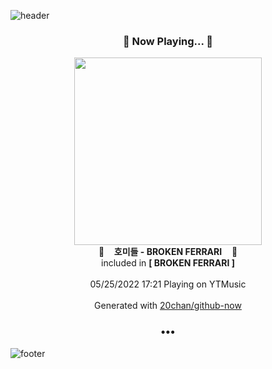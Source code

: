 ![header](https://capsule-render.vercel.app/api?type=wave&height=170&section=header&text=Hi.%20I'm%20SHIFT&fontColor=090707&fontAlignX=45&fontAlignY=65&fontSize=100)

<h3 align="center">🎵 Now Playing... 🎵</h3>
<p align="center">
  <a href="https://music.youtube.com/watch?v=soAm3NsNQzY">
    <img width="300" src="https://lh3.googleusercontent.com/8Tj6_2-arGDF8130Batky5eeRqtURItKLL571pQaT9rZlqb3BKhTcvmZuUXjmJgmNA7ohGL1DvCpuR8">
  </a>
  <br>
  🎵&nbsp&nbsp&nbsp <b>호미들 - BROKEN FERRARI</b> &nbsp&nbsp&nbsp🎵
  <br>
  included in <b>[ BROKEN FERRARI ]</b>
  
  <br />
  <br />
  05/25/2022 17:21 Playing on YTMusic
  <br />
  <br />
  Generated with <a href="https://github.com/20chan/github-now">20chan/github-now</a>
</p>

<h3 align="center">•••</h3>

![footer](https://capsule-render.vercel.app/api?type=wave&height=150&section=footer)
